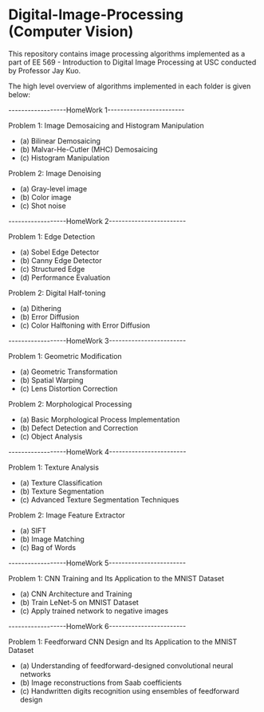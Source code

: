 # Digital-Image-Processing (Computer Vision)

This repository contains image processing algorithms implemented as a part of EE 569 - Introduction to Digital Image Processing at USC conducted by Professor Jay Kuo.

The high level overview of algorithms implemented in each folder is given below:

------------------HomeWork 1------------------------

Problem 1: Image Demosaicing and Histogram Manipulation
- (a) Bilinear Demosaicing
- (b) Malvar-He-Cutler (MHC) Demosaicing
- (c) Histogram Manipulation

Problem 2: Image Denoising
- (a) Gray-level image
- (b) Color image
- (c) Shot noise

------------------HomeWork 2------------------------

Problem 1: Edge Detection
- (a) Sobel Edge Detector
- (b) Canny Edge Detector
- (c) Structured Edge
- (d) Performance Evaluation

Problem 2: Digital Half-toning
- (a) Dithering
- (b) Error Diffusion
- (c) Color Halftoning with Error Diffusion

------------------HomeWork 3------------------------

Problem 1: Geometric Modification
 - (a) Geometric Transformation
 - (b) Spatial Warping
 - (c) Lens Distortion Correction
 
Problem 2: Morphological Processing
 - (a) Basic Morphological Process Implementation
 - (b) Defect Detection and Correction
 - (c) Object Analysis

------------------HomeWork 4------------------------

Problem 1: Texture Analysis
 - (a) Texture Classification
 - (b) Texture Segmentation
 - (c) Advanced Texture Segmentation Techniques
 
Problem 2: Image Feature Extractor
 - (a) SIFT
 - (b) Image Matching
 - (c) Bag of Words
 
------------------HomeWork 5------------------------

Problem 1: CNN Training and Its Application to the MNIST Dataset
- (a) CNN Architecture and Training
- (b) Train LeNet-5 on MNIST Dataset
- (c) Apply trained network to negative images

------------------HomeWork 6------------------------

Problem 1: Feedforward CNN Design and Its Application to the MNIST Dataset
 - (a) Understanding of feedforward-designed convolutional neural networks
 - (b) Image reconstructions from Saab coefficients
 - (c) Handwritten digits recognition using ensembles of feedforward design
 
 
